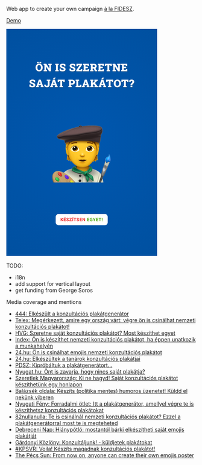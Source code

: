 Web app to create your own campaign [à la FIDESZ](https://hungarytoday.hu/fidesz-government-billboard-campaign-emojis-natl-survey-soros-migration-taxation/).

[Demo](https://konzultac.io)

![Example output](/example-output.png)

TODO:
- i18n
- add support for vertical layout
- get funding from George Soros

Media coverage and mentions
- [444: Elkészült a konzultációs plakátgenerátor](https://444.hu/2021/08/02/elkeszult-a-konzultacios-plakatgenerator)
- [Telex: Megérkezett, amire egy ország várt: végre ön is csinálhat nemzeti konzultációs plakátot!](https://telex.hu/zacc/2021/08/02/nemzeti-konzultacio-plakat-generator-emoji-alfa)
- [HVG: Szeretne saját konzultációs plakátot? Most készíthet egyet](https://hvg.hu/itthon/20210803_konzultac_io)
- [Index: Ön is készíthet nemzeti konzultációs plakátot, ha éppen unatkozik a munkahelyén](https://index.hu/belfold/2021/08/02/nemzeti-konzultacio-plakat/)
- [24.hu: Ön is csinálhat emojis nemzeti konzultációs plakátot](https://24.hu/tech/2021/08/03/nemzeti-konzultacio-plakat-generator-emoji-internet/)
- [24.hu: Elkészültek a tanárok konzultációs plakátjai](https://24.hu/kozelet/2021/08/03/elkeszultek-a-tanarok-nemzeti-konzultacios-plakatjai)
- [PDSZ: Kipróbáltuk a plakátgenerátort...](https://www.facebook.com/pedagogusok.d.szakszervezete/posts/4007253586049848)
- [Nyugat.hu: Önt is zavarja, hogy nincs saját plakátja?](https://www.nyugat.hu/cikk/ont_is_zavarja_hogy_nincs_sajat_plakatja)
- [Szeretlek Magyarország: Ki ne hagyd! Saját konzultációs plakátot készíthetünk egy honlapon](https://www.szeretlekmagyarorszag.hu/kozosseg/ki-ne-hagyd-sajat-konzultacios-plakatot-keszithetunk-egy-honlapon/)
- [Balázsék oldala: Készíts (politika mentes) humoros üzenetet! Küldd el nekünk viberen](https://www.facebook.com/balazsek/posts/5951540848220210)
- [Nyugati Fény: Forradalmi ötlet: Itt a plakátgenerátor, amellyel végre te is készíthetsz konzultációs plakátokat](https://nyugatifeny.hu/2021/08/03/forradalmi-otlet-itt-a-plakatgenerator-ahol-vegre-te-is-keszithetsz-konzultacios-plakatot)
- [82nullanulla: Te is csinálnál nemzeti konzultációs plakátot? Ezzel a plakátgenerátorral most te is megteheted](https://82nullanulla.hu/cikkek/2021/08/03/te-is-csinalnal-nemzeti-konzultacios-plakatot-most-megteheted-itt-a-generator.html)
- [Debreceni Nap: Hiánypótló: mostantól bárki elkészítheti saját emojis plakátját](https://debreceninap.hu/helyi/2021/08/03/hianypotlo-mostantol-barki-elkeszitheti-sajat-emojis-plakatjat/)
- [Gárdonyi Közlöny: Konzultáljunk! - küldjetek plakátokat](https://www.facebook.com/Gardonyikozlony/posts/344476804052057)
- [#KPSVR: Voila! Készíts magadnak konzultációs plakátot!](https://kpsvr.hu/2021/08/02/voila-keszits-magadnak-konzultacios-plakatot)
- [The Pécs Sun: From now on, anyone can create their own emojis poster](https://www.pecssun.hu/national/2021/08/03/from-now-on-anyone-can-create-their-own-emojis-poster/)
